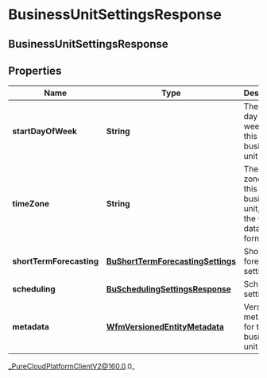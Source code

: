# BusinessUnitSettingsResponse

## BusinessUnitSettingsResponse

## Properties

|Name | Type | Description | Notes|
|------------ | ------------- | ------------- | -------------|
| **startDayOfWeek** | **String** | The start day of week for this business unit | |
| **timeZone** | **String** | The time zone for this business unit, using the Olsen tz database format | |
| **shortTermForecasting** | [**BuShortTermForecastingSettings**](BuShortTermForecastingSettings) | Short term forecasting settings | [optional] |
| **scheduling** | [**BuSchedulingSettingsResponse**](BuSchedulingSettingsResponse) | Scheduling settings | [optional] |
| **metadata** | [**WfmVersionedEntityMetadata**](WfmVersionedEntityMetadata) | Version metadata for this business unit | |



_PureCloudPlatformClientV2@160.0.0_
